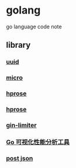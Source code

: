 # golang
go language code note

## library

### [uuid](https://github.com/landjur/golibrary.git)
### [micro](https://github.com/micro/micro.git)
### [hprose](https://github.com/hprose/hprose-go.git)
### [hprose](https://github.com/hprose)
### [gin-limiter](https://github.com/julianshen/gin-limiter)
### [Go 可视化性能分析工具](http://colobu.com/2017/03/02/a-short-survey-of-golang-pprof/)

### [post json](http://stackoverflow.com/questions/24455147/how-do-i-send-a-json-string-in-a-post-request-in-go)
